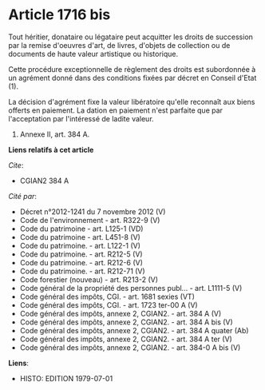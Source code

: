 # Article 1716 bis

Tout héritier, donataire ou légataire peut acquitter les droits de succession par la remise d'oeuvres d'art, de livres,
d'objets de collection ou de documents de haute valeur artistique ou historique.

Cette procédure exceptionnelle de règlement des droits est subordonnée à un agrément donné dans des conditions fixées par
décret en Conseil d'Etat (1).

La décision d'agrément fixe la valeur libératoire qu'elle reconnaît aux biens offerts en paiement. La dation en paiement
n'est parfaite que par l'acceptation par l'intéressé de ladite valeur.

1)  Annexe II, art. 384 A.

**Liens relatifs à cet article**

_Cite_:

  - CGIAN2 384 A

_Cité par_:

  - Décret n°2012-1241 du 7 novembre 2012 (V)
  - Code de l'environnement - art. R322-9 (V)
  - Code du patrimoine - art. L125-1 (VD)
  - Code du patrimoine - art. L451-8 (V)
  - Code du patrimoine. - art. L122-1 (V)
  - Code du patrimoine. - art. R212-5 (V)
  - Code du patrimoine. - art. R212-6 (V)
  - Code du patrimoine. - art. R212-71 (V)
  - Code forestier (nouveau) - art. R213-2 (V)
  - Code général de la propriété des personnes publ... - art. L1111-5 (V)
  - Code général des impôts, CGI. - art. 1681 sexies (VT)
  - Code général des impôts, CGI. - art. 1723 ter-00 A (V)
  - Code général des impôts, annexe 2, CGIAN2. - art. 384 A (V)
  - Code général des impôts, annexe 2, CGIAN2. - art. 384 A bis (V)
  - Code général des impôts, annexe 2, CGIAN2. - art. 384 A quater (Ab)
  - Code général des impôts, annexe 2, CGIAN2. - art. 384 A ter (V)
  - Code général des impôts, annexe 2, CGIAN2. - art. 384-0 A bis (V)

**Liens**:

  - HISTO: EDITION 1979-07-01
